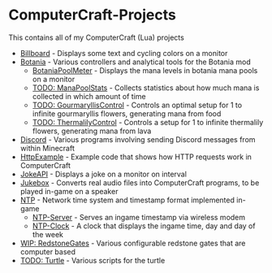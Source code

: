 # ComputerCraft-Projects
This contains all of my ComputerCraft (Lua) projects

- [Billboard](./Billboard/) - Displays some text and cycling colors on a monitor
- [Botania](./Botania/) - Various controllers and analytical tools for the Botania mod
    - [BotaniaPoolMeter](https://github.com/Sv443/Botania-Pool-Meter_ComputerCraft) - Displays the mana levels in botania mana pools on a monitor
    - [TODO: ManaPoolStats](./Botania/ManaPoolStats/) - Collects statistics about how much mana is collected in which amount of time
    - [TODO: GourmaryllisControl](./Botania/GourmaryllisControl/) - Controls an optimal setup for 1 to infinite gourmaryllis flowers, generating mana from food
    - [TODO: ThermalilyControl](./Botania/ThermalilyControl/) - Controls a setup for 1 to infinite thermalily flowers, generating mana from lava
- [Discord](./Discord/) - Various programs involving sending Discord messages from within Minecraft
- [HttpExample](https://github.com/Sv443/ComputerCraftHttpExample) - Example code that shows how HTTP requests work in ComputerCraft
- [JokeAPI](https://github.com/Sv443/JokeAPI_ComputerCraft) - Displays a joke on a monitor on interval
- [Jukebox](./Jukebox/) - Converts real audio files into ComputerCraft programs, to be played in-game on a speaker
- [NTP](./NTP/) - Network time system and timestamp format implemented in-game
    - [NTP-Server](./NTP/NTP-Server) - Serves an ingame timestamp via wireless modem
    - [NTP-Clock](./NTP/NTP-Clock) - A clock that displays the ingame time, day and day of the week
- [WIP: RedstoneGates](./RedstoneGates/) - Various configurable redstone gates that are computer based
- [TODO: Turtle](./Turtle/) - Various scripts for the turtle
